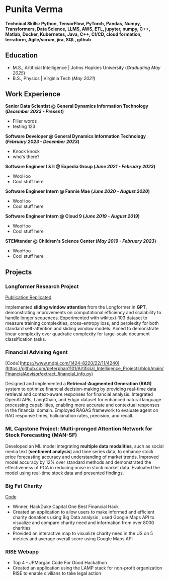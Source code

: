 # Punita Verma
#### Technical Skills: Python, TensorFlow, PyTorch, Pandas, Numpy, Transformers, Data Science, LLMS, AWS, ETL, jupyter, numpy, C++, Matlab, Docker, Kubernetes, Java, C++, CI/CD, cloud formation, terraform, Agile/scrum, jira, SQL, github

## Education
- M.S., Artificial Intelligence	| Johns Hopkins University (_Graduating May 2025_)	 			        		
- B.S., Physics | Virginia Tech (_May 2021_)

## Work Experience
**Senior Data Scientist @ General Dynamics Information Technology (_December 2023 - Present_)**
- Filler words
- testing 123

**Software Developer @ General Dynamics Information Technology (_February 2023 - December 2023_)**
- Knock knock
- who's there?
  
**Software Engineer I & II @ Expedia Group (_June 2021 - February 2023_)**
- WooHoo
- Cool stuff here

**Software Engineer Intern @ Fannie Mae (_June 2020 - August 2020_)**
- WooHoo
- Cool stuff here

**Software Engineer Intern @ Cloud 9  (_June 2019 - August 2019_)**
- WooHoo
- Cool stuff here

**STEMtender @ Children's Science Center (_May 2019  - February 2023_)**
- WooHoo
- Cool stuff here
 
## Projects
### Longformer Research Project
[Publication Replicated](https://arxiv.org/abs/2004.05150)

Implemented **sliding window attention** from the Longformer in **GPT**,  demonstrating improvements on computational efficiency and scalability to handle longer sequences. Experimented with wikitext-103 dataset to measure training complexities, cross-entropy loss, and perplexity for both standard self-attention and sliding window models. Aimed to demonstrate linear complexity over quadratic complexity for large-scale document classification tasks.

### Financial Advising Agent
[Code](https://www.mdpi.com/1424-8220/22/11/4240](https://github.com/peterphan1101/Artificial_Intelligence_Projects/blob/main/FinancialAdvisor/extract_financial_info.py)

Designed and implemented a **Retrieval-Augmented Generation (RAG)** system to optimize financial decision-making by providing real-time data retrieval and context-aware responses for financial analysis. Integrated OpenAI APIs, LangChain, and Edgar dataset for enhanced natural language processing capabilities, enabling more accurate and contextual responses in the financial domain. Employed RAGAS framework to evaluate agent on RAG response times, hallucination rates, precision, and recall.

### ML Capstone Project: Multi-pronged Attention Network for Stock Forecasting (MAN-SF)
Developed an ML model integrating **multiple data modalities**, such as social media text (**sentiment analysis**) and time series data, to enhance stock price forecasting accuracy and understanding of market trends. Improved model accuracy by 12% over standard methods and demonstrated the effectiveness of PCA in reducing noise in stock market data. Evaluated the model using real-time stock data and presented findings.

### Big Fat Charity
[Code](https://github.com/bubbajoe/BigFatCharity)
- Winner, HackDuke Capital One Best Financial Hack
- Created an application to allow users to make informed and efficient charity donations using Big Data analysis , used Google Maps API to visualize and compare charity need and information from over 8000 charities
- Provided an interactive map to visualize charity need in the US on 5 metrics and average overall score using Google Maps API

### RISE Webapp
- Top 4 - JPMorgan Code For Good Hackathon
- Created an application using the LAMP stack for non-profit organization RISE to enable civilians to take legal action
  


